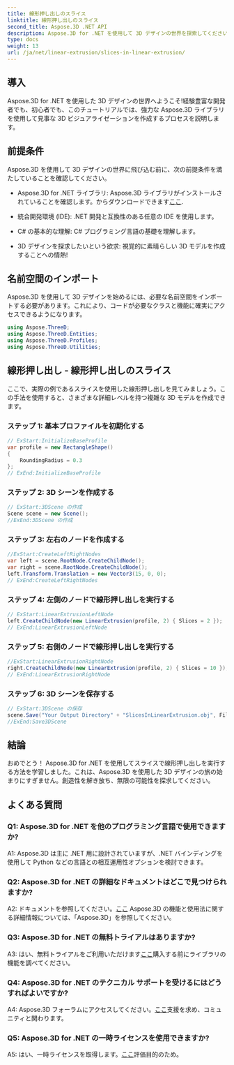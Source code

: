 ```yaml
---
title: 線形押し出しのスライス
linktitle: 線形押し出しのスライス
second_title: Aspose.3D .NET API
description: Aspose.3D for .NET を使用して 3D デザインの世界を探索してください。線形押し出しチュートリアルを使用して、素晴らしいモデルを作成します。
type: docs
weight: 13
url: /ja/net/linear-extrusion/slices-in-linear-extrusion/
---
```

## 導入

Aspose.3D for .NET を使用した 3D デザインの世界へようこそ!経験豊富な開発者でも、初心者でも、このチュートリアルでは、強力な Aspose.3D ライブラリを使用して見事な 3D ビジュアライゼーションを作成するプロセスを説明します。

## 前提条件

Aspose.3D を使用して 3D デザインの世界に飛び込む前に、次の前提条件を満たしていることを確認してください。

-  Aspose.3D for .NET ライブラリ: Aspose.3D ライブラリがインストールされていることを確認します。からダウンロードできます[ここ](https://releases.aspose.com/3d/net/).

- 統合開発環境 (IDE): .NET 開発と互換性のある任意の IDE を使用します。

- C# の基本的な理解: C# プログラミング言語の基礎を理解します。

- 3D デザインを探求したいという欲求: 視覚的に素晴らしい 3D モデルを作成することへの情熱!

## 名前空間のインポート

Aspose.3D を使用して 3D デザインを始めるには、必要な名前空間をインポートする必要があります。これにより、コードが必要なクラスと機能に確実にアクセスできるようになります。

```csharp
using Aspose.ThreeD;
using Aspose.ThreeD.Entities;
using Aspose.ThreeD.Profiles;
using Aspose.ThreeD.Utilities;
```

## 線形押し出し - 線形押し出しのスライス

ここで、実際の例であるスライスを使用した線形押し出しを見てみましょう。この手法を使用すると、さまざまな詳細レベルを持つ複雑な 3D モデルを作成できます。

### ステップ 1: 基本プロファイルを初期化する

```csharp
// ExStart:InitializeBaseProfile
var profile = new RectangleShape()
{
    RoundingRadius = 0.3
};
// ExEnd:InitializeBaseProfile
```

### ステップ 2: 3D シーンを作成する

```csharp
// ExStart:3DScene の作成
Scene scene = new Scene();
//ExEnd:3DScene の作成
```

### ステップ 3: 左右のノードを作成する

```csharp
//ExStart:CreateLeftRightNodes
var left = scene.RootNode.CreateChildNode();
var right = scene.RootNode.CreateChildNode();
left.Transform.Translation = new Vector3(15, 0, 0);
// ExEnd:CreateLeftRightNodes
```

### ステップ 4: 左側のノードで線形押し出しを実行する

```csharp
// ExStart:LinearExtrusionLeftNode
left.CreateChildNode(new LinearExtrusion(profile, 2) { Slices = 2 });
// ExEnd:LinearExtrusionLeftNode
```

### ステップ 5: 右側のノードで線形押し出しを実行する

```csharp
//ExStart:LinearExtrusionRightNode
right.CreateChildNode(new LinearExtrusion(profile, 2) { Slices = 10 });
// ExEnd:LinearExtrusionRightNode
```

### ステップ 6: 3D シーンを保存する

```csharp
// ExStart:3DScene の保存
scene.Save("Your Output Directory" + "SlicesInLinearExtrusion.obj", FileFormat.WavefrontOBJ);
//ExEnd:Save3DScene
```

## 結論

おめでとう！ Aspose.3D for .NET を使用してスライスで線形押し出しを実行する方法を学習しました。これは、Aspose.3D を使用した 3D デザインの旅の始まりにすぎません。創造性を解き放ち、無限の可能性を探求してください。

## よくある質問

### Q1: Aspose.3D for .NET を他のプログラミング言語で使用できますか?

A1: Aspose.3D は主に .NET 用に設計されていますが、.NET バインディングを使用して Python などの言語との相互運用性オプションを検討できます。

### Q2: Aspose.3D for .NET の詳細なドキュメントはどこで見つけられますか?

 A2: ドキュメントを参照してください。[ここ](https://reference.aspose.com/3d/net/) Aspose.3D の機能と使用法に関する詳細情報については、「Aspose.3D」を参照してください。

### Q3: Aspose.3D for .NET の無料トライアルはありますか?

 A3: はい、無料トライアルをご利用いただけます[ここ](https://releases.aspose.com/)購入する前にライブラリの機能を調べてください。

### Q4: Aspose.3D for .NET のテクニカル サポートを受けるにはどうすればよいですか?

 A4: Aspose.3D フォーラムにアクセスしてください。[ここ](https://forum.aspose.com/c/3d/18)支援を求め、コミュニティと関わります。

### Q5: Aspose.3D for .NET の一時ライセンスを使用できますか?

 A5: はい、一時ライセンスを取得します。[ここ](https://purchase.aspose.com/temporary-license/)評価目的のため。